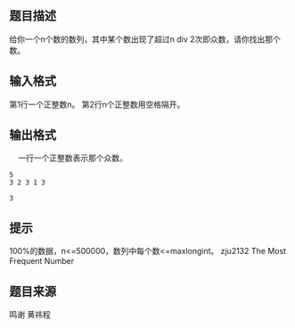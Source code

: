


## 题目描述
给你一个n个数的数列，其中某个数出现了超过n div 2次即众数，请你找出那个数。
## 输入格式
第1行一个正整数n。
第2行n个正整数用空格隔开。
## 输出格式
    一行一个正整数表示那个众数。

```input1
5
3 2 3 1 3

```

```output1
3
```

## 提示
100%的数据，n<=500000，数列中每个数<=maxlongint。
zju2132 The Most Frequent Number
## 题目来源
鸣谢 黄祎程


